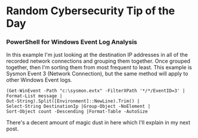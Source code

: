 # Random Cybersecurity Tip of the Day
### PowerShell for Windows Event Log Analysis

In this example I'm just looking at the destination IP addresses in all of the recorded network connections and grouping them together. Once grouped together, then I'm sorting them from most frequent to least. This example is Sysmon Event 3 (Network Connection), but the same method will apply to other Windows Event logs.
```
(Get-WinEvent -Path "c:\sysmon.evtx" -FilterXPath '*/*/EventID=3' | 
Format-List message | 
Out-String).Split([Environment]::NewLine).Trim() |
Select-String DestinationIp |Group-Object -NoElement |
Sort-Object count -Descending |Format-Table -AutoSize
```
There's a decent amount of magic dust in here which I'll explain in my next post.